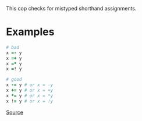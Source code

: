 
This cop checks for mistyped shorthand assignments.

# Examples

```ruby
# bad
x =- y
x =+ y
x =* y
x =! y

# good
x -= y # or x = -y
x += y # or x = +y
x *= y # or x = *y
x != y # or x = !y
```

[Source](http://www.rubydoc.info/gems/rubocop/RuboCop/Cop/Lint/AmbiguousAssignment)
